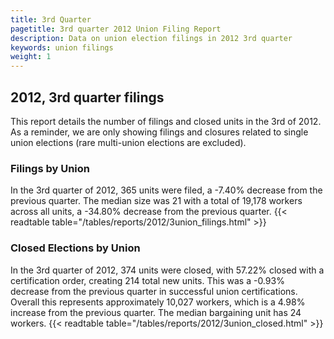 ```yaml
---
title: 3rd Quarter 
pagetitle: 3rd quarter 2012 Union Filing Report
description: Data on union election filings in 2012 3rd quarter 
keywords: union filings
weight: 1
---
```


## 2012, 3rd quarter filings

This report details the number of filings and closed units in the 3rd of 2012. As a reminder, we are only showing filings and closures related to single union elections (rare multi-union elections are excluded).

### Filings by Union
In the 3rd quarter of 2012, 365 units were filed, a -7.40% decrease from the previous quarter. The median size was 21 with a total of 19,178 workers across all units, a -34.80% decrease from the previous quarter.
{{< readtable table="/tables/reports/2012/3union_filings.html" >}}

### Closed Elections by Union
In the 3rd quarter of 2012, 374 units were closed, with 57.22% closed with a certification order, creating 214 total new units. This was a -0.93% decrease from the previous quarter in successful union certifications. Overall this represents approximately 10,027 workers, which is a 4.98% increase from the previous quarter. The median bargaining unit has 24 workers.
{{< readtable table="/tables/reports/2012/3union_closed.html" >}}
